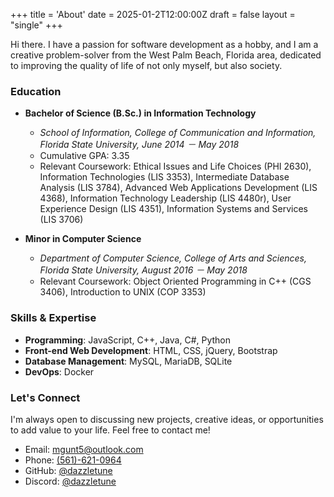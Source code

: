 +++
title = 'About'
date = 2025-01-2T12:00:00Z
draft = false
layout = "single"
+++

Hi there. I have a passion for software development as a hobby, and I am a creative problem-solver from the West Palm Beach, Florida area, dedicated to improving the quality of life of not only myself, but also society.

### Education

- **Bachelor of Science (B.Sc.) in Information Technology**
  - *School of Information, College of Communication and Information, Florida State University, June 2014 － May 2018*
  - Cumulative GPA: 3.35
  - Relevant Coursework: Ethical Issues and Life Choices (PHI 2630), Information Technologies (LIS 3353), Intermediate Database Analysis (LIS 3784), Advanced Web Applications Development (LIS 4368), Information Technology Leadership (LIS 4480r), User Experience Design (LIS 4351), Information Systems and Services (LIS 3706)

- **Minor in Computer Science**
  - *Department of Computer Science, College of Arts and Sciences, Florida State University, August 2016 － May 2018*
  - Relevant Coursework: Object Oriented Programming in C++ (CGS 3406), Introduction to UNIX (COP 3353)

### Skills & Expertise

- **Programming**: JavaScript, C++, Java, C#, Python
- **Front-end Web Development**: HTML, CSS, jQuery, Bootstrap
- **Database Management**: MySQL, MariaDB, SQLite
- **DevOps**: Docker

### Let's Connect

I'm always open to discussing new projects, creative ideas, or opportunities to add value to your life. Feel free to contact me!

- Email: <mgunt5@outlook.com>
- Phone: [(561)-621-0964](tel:+15616210964)
- GitHub: [@dazzletune](https://github.com/dazzletune)
- Discord: [@dazzletune](https://discord.com/users/1153385697512804362)

